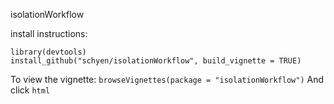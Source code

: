 isolationWorkflow


install instructions:
```
library(devtools)
install_github("schyen/isolationWorkflow", build_vignette = TRUE)
```
To view the vignette:
`browseVignettes(package = "isolationWorkflow")`
And click `html`

